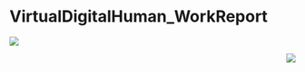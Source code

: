 # VirtualDigitalHuman_WorkReport


<p align="left">
<img src="3DVirtualTryon_Fps50_W270H480.gif">
</p>
<p align="right">
<img src="3DVirtualTryon_Fps50_W270H480.gif">
</p>
